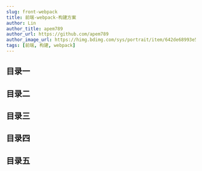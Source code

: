 ```yaml
---
slug: front-webpack
title: 前端-webpack-构建方案
author: Lin
author_title: apem789
author_url: https://github.com/apem789
author_image_url: https://himg.bdimg.com/sys/portrait/item/642de68993e59da63535359f30.jpg
tags: [前端, 构建, webpack]
---
```


## 目录一

## 目录二

## 目录三

## 目录四

## 目录五
